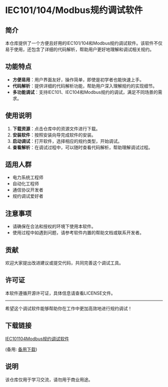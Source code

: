 # IEC101/104/Modbus规约调试软件

## 简介
本仓库提供了一个方便且好用的IEC101/104和Modbus规约调试软件。该软件不仅易于使用，还包含了详细的代码解析，帮助用户更好地理解和调试相关规约。

## 功能特点
- **方便易用**：用户界面友好，操作简单，即使是初学者也能快速上手。
- **代码解析**：提供详细的代码解析功能，帮助用户深入理解规约的实现细节。
- **多功能调试**：支持IEC101、IEC104和Modbus规约的调试，满足不同场景的需求。

## 使用说明
1. **下载资源**：点击仓库中的资源文件进行下载。
2. **安装软件**：按照安装向导完成软件的安装。
3. **启动调试**：打开软件，选择相应的规约类型，开始调试。
4. **查看解析**：在调试过程中，可以随时查看代码解析，帮助理解调试过程。

## 适用人群
- 电力系统工程师
- 自动化工程师
- 通信协议开发者
- 规约调试爱好者

## 注意事项
- 请确保在合法和授权的环境下使用本软件。
- 使用过程中如遇到问题，请参考软件内置的帮助文档或联系开发者。

## 贡献
欢迎大家提出改进建议或提交代码，共同完善这个调试工具。

## 许可证
本软件遵循开源许可证，具体信息请查看LICENSE文件。

---

希望这个调试软件能够帮助你在工作中更加高效地进行规约调试！

## 下载链接
[IEC101104Modbus规约调试软件](https://pan.quark.cn/s/8f26a58da4a3) 

(备用: [备用下载](https://pan.baidu.com/s/12fArbTjWOZpXg2XGCq0HSQ?pwd=1234))

## 说明

该仓库仅用于学习交流，请勿用于商业用途。
